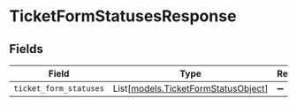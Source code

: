 # TicketFormStatusesResponse


## Fields

| Field                                                                      | Type                                                                       | Required                                                                   | Description                                                                |
| -------------------------------------------------------------------------- | -------------------------------------------------------------------------- | -------------------------------------------------------------------------- | -------------------------------------------------------------------------- |
| `ticket_form_statuses`                                                     | List[[models.TicketFormStatusObject](../models/ticketformstatusobject.md)] | :heavy_minus_sign:                                                         | N/A                                                                        |